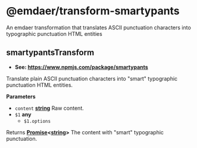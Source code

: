 <!--
  This file was generated by emdaer

  Its template can be found at .emdaer/README.emdaer.md
-->

# @emdaer/transform-smartypants

An emdaer transformation that translates ASCII punctuation characters into typographic punctuation HTML entities

<!-- Generated by documentation.js. Update this documentation by updating the source code. -->

## smartypantsTransform

-   **See: <https://www.npmjs.com/package/smartypants>**

Translate plain ASCII punctuation characters into "smart" typographic punctuation HTML entities.

**Parameters**

-   `content` **[string](https://developer.mozilla.org/en-US/docs/Web/JavaScript/Reference/Global_Objects/String)** Raw content.
-   `$1` **any** 
    -   `$1.options`  

Returns **[Promise](https://developer.mozilla.org/en-US/docs/Web/JavaScript/Reference/Global_Objects/Promise)&lt;[string](https://developer.mozilla.org/en-US/docs/Web/JavaScript/Reference/Global_Objects/String)>** The content with "smart" typographic punctuation.

